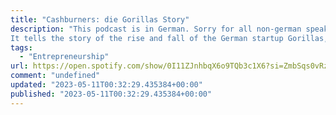 ```yaml
---
title: "Cashburners: die Gorillas Story"
description: "This podcast is in German. Sorry for all non-german speakers.
It tells the story of the rise and fall of the German startup Gorillas, which offered grocery delivery within ten minutes and was valued at billions of euros by investors within a few months. Despite the initial hype, the company faced criticism for poor working conditions, and eventually, a rival company took over, leading to the departure of the founder and CEO."
tags: 
  - "Entrepreneurship"
url: https://open.spotify.com/show/0I11ZJnhbqX6o9TQb3c1X6?si=ZmbSqs0vRzWH9CoDwqVeRw
comment: "undefined"
updated: "2023-05-11T00:32:29.435384+00:00"
published: "2023-05-11T00:32:29.435384+00:00"
---
```

